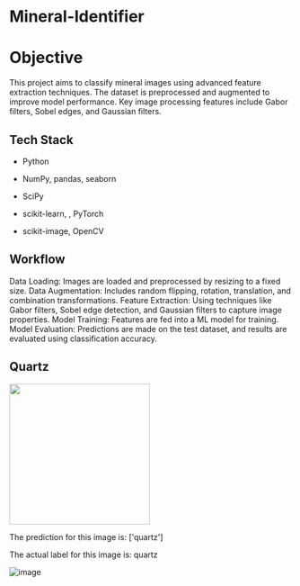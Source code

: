 # Mineral-Identifier

# Objective
This project aims to classify mineral images using advanced feature extraction techniques. The dataset is preprocessed and augmented to improve model performance. Key image processing features include Gabor filters, Sobel edges, and Gaussian filters. 

## Tech Stack
* Python

* NumPy, pandas, seaborn

* SciPy

* scikit-learn, , PyTorch

* scikit-image, OpenCV

## Workflow
Data Loading: Images are loaded and preprocessed by resizing to a fixed size.
Data Augmentation: Includes random flipping, rotation, translation, and combination transformations.
Feature Extraction: Using techniques like Gabor filters, Sobel edge detection, and Gaussian filters to capture image properties.
Model Training: Features are fed into a ML model for training.
Model Evaluation: Predictions are made on the test dataset, and results are evaluated using classification accuracy.


## Quartz

<img src="https://user-images.githubusercontent.com/110115511/204886974-53be73e9-89ae-4d33-beee-8ecb778697fb.jpg" width="250">

The prediction for this image is:  ['quartz']

The actual label for this image is:  quartz

![image](https://github.com/user-attachments/assets/a64113d0-2bc7-41b7-b13a-6f1fd24fdf40)

